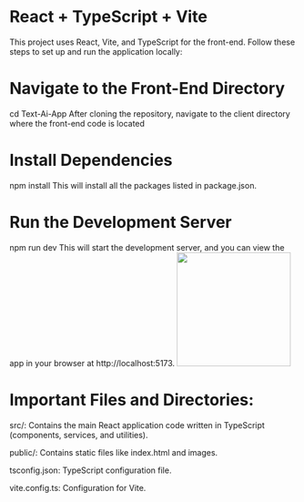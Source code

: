 # React + TypeScript + Vite
This project uses React, Vite, and TypeScript for the front-end. Follow these steps to set up and run the application locally:

# Navigate to the Front-End Directory
cd Text-Ai-App
After cloning the repository, navigate to the client directory where the front-end code is located

# Install Dependencies
npm install
This will install all the packages listed in package.json.

# Run the Development Server
npm run dev
This will start the development server, and you can view the app in your browser at http://localhost:5173.
<img src="20250325-1227-44.0226792.gif" width=200><br>


# Important Files and Directories:
src/: Contains the main React application code written in TypeScript (components, services, and utilities).

public/: Contains static files like index.html and images.

tsconfig.json: TypeScript configuration file.

vite.config.ts: Configuration for Vite.
